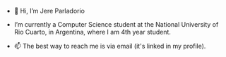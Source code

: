 - 👋 Hi, I’m Jere Parladorio

- I’m currently a Computer Science student at the National University of Rio Cuarto, in Argentina,
  where I am 4th year student.
  
- 📫 The best way to reach me is via email (it's linked in my profile).

<!---
jereparla/jereparla is a ✨ special ✨ repository because its `README.md` (this file) appears on your GitHub profile.
You can click the Preview link to take a look at your changes.
--->
